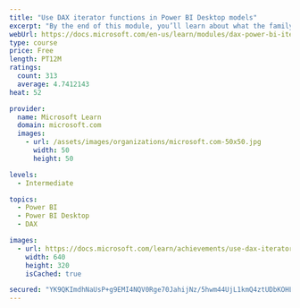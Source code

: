 ```yaml
---
title: "Use DAX iterator functions in Power BI Desktop models"
excerpt: "By the end of this module, you’ll learn about what the family of iterator functions can do and how to use them in your DAX calculations. Calculations will include custom summarizations, ranking, and concatenation."
webUrl: https://docs.microsoft.com/en-us/learn/modules/dax-power-bi-iterator-functions/
type: course
price: Free
length: PT12M
ratings:
  count: 313
  average: 4.7412143
heat: 52

provider:
  name: Microsoft Learn
  domain: microsoft.com
  images:
    - url: /assets/images/organizations/microsoft.com-50x50.jpg
      width: 50
      height: 50

levels:
  - Intermediate

topics:
  - Power BI
  - Power BI Desktop
  - DAX

images:
  - url: https://docs.microsoft.com/learn/achievements/use-dax-iterator-functions-power-bi-desktop-social.png
    width: 640
    height: 320
    isCached: true

secured: "YK9QKImdhNaUsP+g9EMI4NQV0Rge70JahijNz/5hwm44UjL1kmQ4ztUDbKOHL3bVGrS+AM9bKIZknuT6y2naUgd+AQ1licCOZLyBmBwraq0mb42lhzi6kQOiOgkWRyb5L9SqSPqv7E2HyhG1T9WmlO6iKEQPPDlySABuZ7gHFvrVNbD3F4J/0Op5VICcS/QlBmZFs+6xvJDoIYAmDn3fk+M6LdQVpSIs9c7vBEOEp+m+EJxHCTexdMET+dcWia+TFyB0ohg2Q3oXcEgY7FCK6XToqZDNX5Atx/TbVAun8GctpfW/2B+ATP62xsbjfSKC2VRSx4m1z//SOxop8X9Cx1ZRmmKJdS6sMvPRiFZClEq7h3Orp4iJ1GO21ZX+FAYthOwZ5ucACDwrVTqjuA1oWYFGZF+VOk7YbkCf4QEf0VY=;3zAlc2TAWGwN8el9/N8KxA=="
---
```


